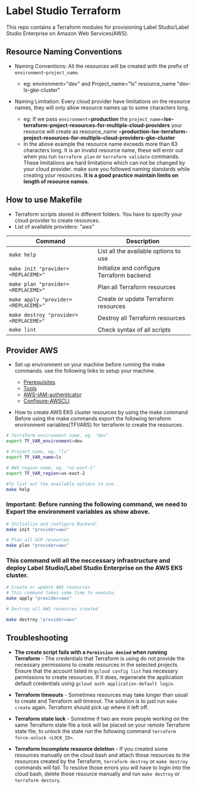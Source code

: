 # Label Studio Terraform
This repo contains a Terraform modules for provisioning Label Studio/Label Studio Enterprise on Amazon Web Services(AWS).

## Resource Naming Conventions
* Naming Conventions: All the resources will be created with the prefix of `environment`-`project_name`.
    - eg: environment="dev" and Project_name="ls"
            resource_name "dev-ls-gke-cluster"

* Naming Limitation: Every cloud provider have limitations on the resource names, they will only allow resource names up to some characters long.
    - eg: If we pass `environment`=**production** the `project_name`=**lse-terraform-project-resources-for-multiple-cloud-providers** 
    your resource will create as resource_name =**production-lse-terraform-project-resources-for-multiple-cloud-providers-gke-cluster**
    
    * In the above example the resource name exceeds more than 63 characters long. It is an invalid resource name, these will error out when you run `terraform plan` or `terraform validate` commands. These limitations are hard limitations which can not be changed by your cloud provider.
    make sure you followed naming standards while creating your resources. **It is a good practice maintain limits on length of resource names**.

## How to use Makefile 
* Terraform scripts stored in different folders. You have to specify your cloud provider to create resources.
* List of available providers: "aws"

| Command                               | Description                                |
|---------------------------------------|--------------------------------------------|
| `make help`                           | List all the available options to use      |
| `make init "provider=<REPLACEME>"`    | Initialize and configure Terraform backend |
| `make plan "provider=<REPLACEME>"`    | Plan all Terraform resources               |
| `make apply "provider=<REPLACEME>"`   | Create or update Terraform resources       |
| `make destroy "provider=<REPLACEME>"` | Destroy all Terraform resources            |
| `make lint`                           | Check syntax of all scripts                |


## Provider AWS

* Set up environment on your machine before running the make commands. use the following links to setup your machine.
    * [Prerequisites](./aws#Prerequisites)
    * [Tools](./aws#Tools)
    * [AWS-IAM-authenticator](./aws#AWS-IAM-authenticator)
    * [Configure-AWSCLI](./aws#Configure-AWSCLI)

* How to create AWS EKS cluster resources by using the make command
Before using the make commands export the following terraform environment variables(TFVARS) for terraform to create the resources. 

```bash
# Terraform environment name, eg. "dev"
export TF_VAR_environment=dev

# Project name, eg. "ls"
export TF_VAR_name=ls

# AWS region name, eg. "us-east-1" 
export TF_VAR_region=us-east-2
```

```bash
#To list out the available options to use.
make help
```
### Important: Before running the following command, we need to Export the environment variables as show above.

```bash
# Initialize and configure Backend.
make init "provider=aws"
```
```bash
# Plan all GCP resources.
make plan "provider=aws"
```
### This command will all the neccessary infrastructure and deploy Label Studio/Label Studio Enterprise on the AWS EKS cluster.
```bash
# Create or update AWS resources
# This command takes some time to execute. 
make apply "provider=aws"
```
```bash
# Destroy all AWS resources created 

make destroy "provider=aws"
```


## Troubleshooting

* **The create script fails with a `Permission denied` when running Terraform** - The credentials that Terraform is using do not provide the necessary permissions to create resources in the selected projects. Ensure that the account listed in `gcloud config list` has necessary permissions to create resources. If it does, regenerate the application default credentials using `gcloud auth application-default login`.

* **Terraform timeouts** - Sometimes resources may take longer than usual to create and Terraform will timeout. The solution is to just run `make create` again. Terraform should pick up where it left off.

* **Terraform state lock** - Sometime if two are more people working on the same Terraform state file a lock will be placed on your remote Terraform state file, to unlock the state run the following command `terraform force-unlock <LOCK_ID>`.

* **Terraform Incomplete resource deletion** - If you created some resources manually on the cloud bash and attach those resources to the resources created by the Terraform, `terraform destroy` or `make destroy` commands will fail. To resolve those errors you will have to login into the cloud bash, delete those resource manually and run `make destroy` or `terraform destory`.
